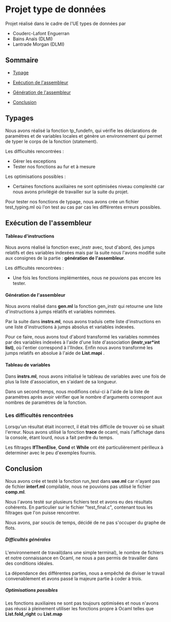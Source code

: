# Projet type de données

Projet réalisé dans le cadre de l'UE types de données par
 * Couderc-Lafont Enguerran
 * Bains Anaïs (DLMI)
 * Lantrade Morgan (DLMI)

## Sommaire

* [Typage](#Typage)
  
* [Exécution de l'assembleur](#Exécution_assembleur)
 
* [Génération de l'assembleur](#Génération)
  
* [Conclusion](#Conclusion)
  

## Typages

Nous avons réalisé la fonction tp_fundefn, qui vérifie les déclarations de paramètres et de variables locales
et génère un environnement qui permet de typer le corps de la fonction (statement).

Les difficultés rencontrées :
 * Gérer les exceptions
 * Tester nos fonctions au fur et à mesure

Les optimisations possibles :
 * Certaines fonctions auxiliaires ne sont optimisées niveau complexité car nous avons privilégié de travailler sur la suite du projet.


Pour tester nos fonctions de typage, nous avons crée un fichier test_typing.ml où l'on test au cas
par cas les différentes erreurs possibles.




## Exécution de l'assembleur

#### Tableau d'instructions

Nous avons réalisé la fonction exec_instr avec, tout d'abord, des jumps relatifs et des variables indexées mais
par la suite nous l'avons modifié suite aux consignes de la partie : **génération de l'assembleur**.


Les difficultés rencontrées :
 * Une fois les fonctions implémentées, nous ne pouvions pas encore les tester.

#### Génération de l'assembleur

Nous avons réalisé dans **gen.ml** la fonction gen_instr qui retourne une liste d'instructions à jumps rélatifs et variables nommées.

Par la suite dans **instrs.ml**, nous avons traduis cette liste d'instructions en une liste d'instructions à jumps absolus et variables indexées.

Pour ce faire, nous avons tout d'abord transformé les variables nommées par des variables indexées à l'aide d'une
liste d'association **(instr_var*int list)**, où l'entier correspond à l'IIndex.
Enfin nous avons transformé les jumps relatifs en absolue à l'aide de **List.mapi** .



#### Tableau de variables

Dans **instrs.ml**, nous avons initialisé le tableau de variables avec une fois de plus la liste d'association,
en s'aidant de sa longueur.

Dans un second temps, nous modifions celui-ci à l'aide de la liste de paramètres après avoir vérifier que le nombre d'arguments correspont aux nombres de paramètres de la fonction.

### Les difficultés rencontrées 

Lorsqu'un résultat était incorrect, il était très difficile de trouver où se situait l'erreur. Nous avons utilisé
la fonction **trace** de ocaml, mais l'affichage dans la console, étant lourd, nous a fait perdre du temps.

Les filtrages **IfThenElse**, **Cond** et **While** ont été particulièrement périlleux à determiner avec le peu 
d'exemples fournis.


## Conclusion

Nous avons crée et testé la fonction run_test dans **use.ml** car n'ayant pas de fichier **interf.ml** compilable,
nous ne pouvions pas utilisé le fichier **comp.ml**.

Nous l'avons testé sur plusieurs fichiers test et avons eu des résultats cohérents. En particulier sur le fichier "test_final.c", contenant tous les filtrages que l'on puisse rencontrer.

Nous avons, par soucis de temps, décidé de ne pas s'occuper du graphe de flots.

##### Difficultés générales

L'environnement de travail(dans une simple terminal), le nombre de fichiers et notre connaissance en Ocaml, ne nous
a pas permis de travailler dans des conditions idéales.

La dépendance des différentes parties, nous a empêché de diviser le travail convenablement et avons passé la majeure partie à coder à trois.

##### Optimisations possibles

Les fonctions auxiliaires ne sont pas toujours optimisées et nous n'avons pas réussi à pleinement utiliser les
fonctions propre à Ocaml telles que **List.fold_right** ou **List.map**










